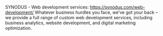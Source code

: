 SYNODUS - Web development services: https://synodus.com/web-development/
Whatever business hurdles you face, we’ve got your back – we provide a full range of custom web development services, including business analytics, website development, and digital marketing optimization.
